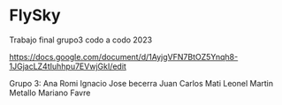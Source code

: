 # FlySky
Trabajo final grupo3 codo a codo 2023

https://docs.google.com/document/d/1AyjgVFN7BtOZ5Ynqh8-1JGjacLZ4tIuhhpu7EVwjGkI/edit

Grupo 3:
Ana
Romi
Ignacio
Jose becerra
Juan Carlos
Mati
Leonel
Martin Metallo
Mariano Favre